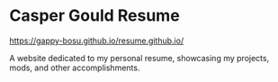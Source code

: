 # Casper Gould Resume

https://gappy-bosu.github.io/resume.github.io/ 

A website dedicated to my personal resume, showcasing my projects, mods, and other accomplishments.